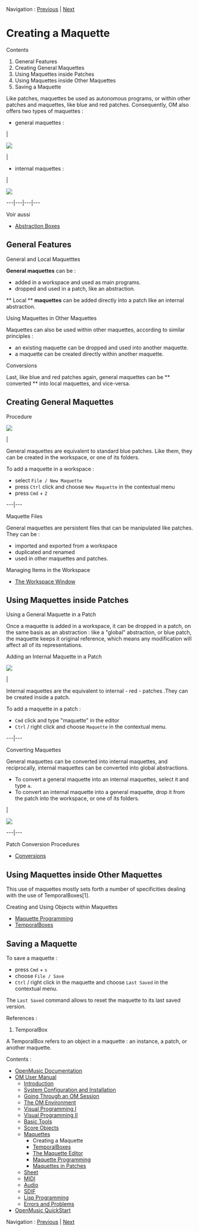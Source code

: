 
Navigation : [Previous](Maquettes "page précédente\(Maquettes\)")
| [Next](TemporalBoxes "Next\(TemporalBoxes\)")

# Creating a Maquette


Contents

  1. General Features
  2. Creating General Maquettes
  3. Using Maquettes inside Patches
  4. Using Maquettes inside Other Maquettes
  5. Saving a Maquette

Like patches, maquettes be used as autonomous programs, or within other
patches and maquettes, like blue and red patches. Consequently, OM also offers
two types of maquettes :

  * general maquettes : 

|

![](../res/maq5_icon.png)

|

  * internal maquettes : 

|

![](../res/intmaq_icon.png)  
  
---|---|---|---  
  
Voir aussi

  * [Abstraction Boxes](AbsBoxes)

## General Features

General and Local Maquetttes

**General maquettes** can be :

  * added in a workspace and used as main programs.
  * dropped and used in a patch, like an abstraction.

** Local ** **maquettes** can be added directly into a patch like an internal
abstraction.

Using Maquettes in Other Maquettes

Maquettes can also be used within other maquettes, according to similar
principles :

  * an existing maquette can be dropped and used into another maquette.
  * a maquette can be created directly within another maquette.

Conversions

Last, like blue and red patches again, general maquettes can be ** converted
** into local maquettes, and vice-versa.

## Creating General Maquettes

Procedure

![](../res/maquetteinwksp.png)

|

General maquettes are equivalent to standard blue patches. Like them, they can
be created in the workspace, or one of its folders.

To add a maquette in a workspace :

  * select `File / New Maquette`
  * press `Ctrl` click and choose `New Maquette` in the contextual menu
  * press `Cmd` \+ `2`

  
  
---|---  
  
Maquette Files

General maquettes are persistent files that can be manipulated like patches.
They can be :

  * imported and exported from a workspace
  * duplicated and renamed
  * used in other maquettes and patches.

Managing Items in the Workspace

  * [The Workspace Window](WS-Window)

## Using Maquettes inside Patches

Using a General Maquette in a Patch

Once a maquette is added in a workspace, it can be dropped in a patch, on the
same basis as an abstraction : like a "global" abstraction, or blue patch, the
maquette keeps it original reference, which means any modification will affect
all of its representations.

Adding an Internal Maquette in a Patch

![](../res/internalmaq.png)

|

Internal maquettes are the equivalent to internal - red - patches .They can be
created inside a patch.

To add a maquette in a patch :

  * `Cmd` click and type "maquette" in the editor 
  * `Ctrl` / right click and choose `Maquette` in the contextual menu.

  
  
---|---  
  
Converting Maquettes

General maquettes can be converted into internal maquettes, and reciprocally,
internal maquettes can be converted into global abstractions.

  * To convert a general maquette into an internal maquettes, select it and type `a`.
  * To convert an internal maquette into a general maquette, drop it from the patch into the workspace, or one of its folders. 

|

![](../res/convertgenintern.png)  
  
---|---  
  
Patch Conversion Procedures

  * [Conversions](AbsConversion)

## Using Maquettes inside Other Maquettes

This use of maquettes mostly sets forth a number of specificities dealing with
the use of TemporalBoxes[1].

Creating and Using Objects within Maquettes

  * [Maquette Programming](Programming%20Maquette)
  * [TemporalBoxes](TemporalBoxes)

## Saving a Maquette

To save a maquette :

  * press `Cmd` \+ `s`
  * choose `File / Save `
  * `Ctrl` / right click in the maquette and choose `Last Saved` in the contextual menu.

The `Last Saved` command allows to reset the maquette to its last saved
version.

References :

  1. TemporalBox

A TemporalBox refers to an object in a maquette : an instance, a patch, or
another maquette.

Contents :

  * [OpenMusic Documentation](OM-Documentation)
  * [OM User Manual](OM-User-Manual)
    * [Introduction](00-Contents)
    * [System Configuration and Installation](Installation)
    * [Going Through an OM Session](Goingthrough)
    * [The OM Environment](Environment)
    * [Visual Programming I](BasicVisualProgramming)
    * [Visual Programming II](AdvancedVisualProgramming)
    * [Basic Tools](BasicObjects)
    * [Score Objects](ScoreObjects)
    * [Maquettes](Maquettes)
      * Creating a Maquette
      * [TemporalBoxes](TemporalBoxes)
      * [The Maquette Editor](Editor)
      * [Maquette Programming](Programming%20Maquette)
      * [Maquettes in Patches](Maquettes%20in%20Patches)
    * [Sheet](Sheet)
    * [MIDI](MIDI)
    * [Audio](Audio)
    * [SDIF](SDIF)
    * [Lisp Programming](Lisp)
    * [Errors and Problems](errors)
  * [OpenMusic QuickStart](QuickStart-Chapters)

Navigation : [Previous](Maquettes "page précédente\(Maquettes\)")
| [Next](TemporalBoxes "Next\(TemporalBoxes\)")

